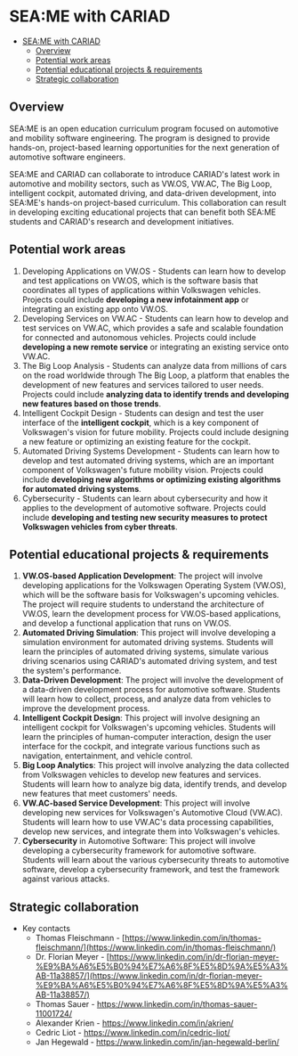 # SEA:ME with CARIAD

- [SEA:ME with CARIAD](#seame-with-cariad)
  - [Overview](#overview)
  - [Potential work areas](#potential-work-areas)
  - [Potential educational projects \& requirements](#potential-educational-projects--requirements)
  - [Strategic collaboration](#strategic-collaboration)

## Overview

SEA:ME is an open education curriculum program focused on automotive and mobility software engineering. The program is designed to provide hands-on, project-based learning opportunities for the next generation of automotive software engineers.

SEA:ME and CARIAD can collaborate to introduce CARIAD's latest work in automotive and mobility sectors, such as VW.OS, VW.AC, The Big Loop, intelligent cockpit, automated driving, and data-driven development, into SEA:ME's hands-on project-based curriculum. This collaboration can result in developing exciting educational projects that can benefit both SEA:ME students and CARIAD's research and development initiatives.


## Potential work areas

1. Developing Applications on VW.OS - Students can learn how to develop and test applications on VW.OS, which is the software basis that coordinates all types of applications within Volkswagen vehicles. Projects could include **developing a new infotainment app** or integrating an existing app onto VW.OS.
2. Developing Services on VW.AC - Students can learn how to develop and test services on VW.AC, which provides a safe and scalable foundation for connected and autonomous vehicles. Projects could include **developing a new remote service** or integrating an existing service onto VW.AC.
3. The Big Loop Analysis - Students can analyze data from millions of cars on the road worldwide through The Big Loop, a platform that enables the development of new features and services tailored to user needs. Projects could include **analyzing data to identify trends and developing new features based on those trends**.
4. Intelligent Cockpit Design - Students can design and test the user interface of the **intelligent cockpit**, which is a key component of Volkswagen's vision for future mobility. Projects could include designing a new feature or optimizing an existing feature for the cockpit.
5. Automated Driving Systems Development - Students can learn how to develop and test automated driving systems, which are an important component of Volkswagen's future mobility vision. Projects could include **developing new algorithms or optimizing existing algorithms for automated driving systems**.
6. Cybersecurity - Students can learn about cybersecurity and how it applies to the development of automotive software. Projects could include **developing and testing new security measures to protect Volkswagen vehicles from cyber threats**.


## Potential educational projects & requirements

1. **VW.OS-based Application Development**: The project will involve developing applications for the Volkswagen Operating System (VW.OS), which will be the software basis for Volkswagen's upcoming vehicles. The project will require students to understand the architecture of VW.OS, learn the development process for VW.OS-based applications, and develop a functional application that runs on VW.OS.
2. **Automated Driving Simulation**: This project will involve developing a simulation environment for automated driving systems. Students will learn the principles of automated driving systems, simulate various driving scenarios using CARIAD's automated driving system, and test the system's performance. 
3. **Data-Driven Development**: The project will involve the development of a data-driven development process for automotive software. Students will learn how to collect, process, and analyze data from vehicles to improve the development process. 
4. **Intelligent Cockpit Design**: This project will involve designing an intelligent cockpit for Volkswagen's upcoming vehicles. Students will learn the principles of human-computer interaction, design the user interface for the cockpit, and integrate various functions such as navigation, entertainment, and vehicle control.
5. **Big Loop Analytics**: This project will involve analyzing the data collected from Volkswagen vehicles to develop new features and services. Students will learn how to analyze big data, identify trends, and develop new features that meet customers' needs. 
6. **VW.AC-based Service Development**: This project will involve developing new services for Volkswagen's Automotive Cloud (VW.AC). Students will learn how to use VW.AC's data processing capabilities, develop new services, and integrate them into Volkswagen's vehicles. 
7. **Cybersecurity** in Automotive Software: This project will involve developing a cybersecurity framework for automotive software. Students will learn about the various cybersecurity threats to automotive software, develop a cybersecurity framework, and test the framework against various attacks.


## Strategic collaboration

* Key contacts
    * Thomas Fleischmann - [https://www.linkedin.com/in/thomas-fleischmann/](https://www.linkedin.com/in/thomas-fleischmann/)
    * Dr. Florian Meyer - [https://www.linkedin.com/in/dr-florian-meyer-%E9%BA%A6%E5%B0%94%E7%A6%8F%E5%8D%9A%E5%A3%AB-11a38857/](https://www.linkedin.com/in/dr-florian-meyer-%E9%BA%A6%E5%B0%94%E7%A6%8F%E5%8D%9A%E5%A3%AB-11a38857/)
    * Thomas Sauer - https://www.linkedin.com/in/thomas-sauer-11001724/
    * Alexander Krien - https://www.linkedin.com/in/akrien/
    * Cedric Liot - https://www.linkedin.com/in/cedric-liot/
    * Jan Hegewald - https://www.linkedin.com/in/jan-hegewald-berlin/